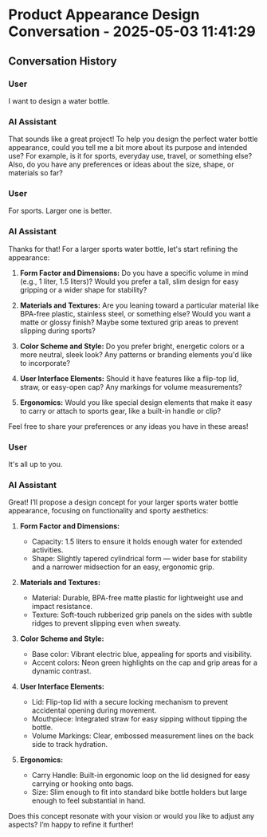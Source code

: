 # Product Appearance Design Conversation - 2025-05-03 11:41:29

## Conversation History

### User

I want to design a water bottle.

### AI Assistant

That sounds like a great project! To help you design the perfect water bottle appearance, could you tell me a bit more about its purpose and intended use? For example, is it for sports, everyday use, travel, or something else? Also, do you have any preferences or ideas about the size, shape, or materials so far?

### User

For sports. Larger one is better.

### AI Assistant

Thanks for that! For a larger sports water bottle, let's start refining the appearance:

1. **Form Factor and Dimensions:** Do you have a specific volume in mind (e.g., 1 liter, 1.5 liters)? Would you prefer a tall, slim design for easy gripping or a wider shape for stability?

2. **Materials and Textures:** Are you leaning toward a particular material like BPA-free plastic, stainless steel, or something else? Would you want a matte or glossy finish? Maybe some textured grip areas to prevent slipping during sports?

3. **Color Scheme and Style:** Do you prefer bright, energetic colors or a more neutral, sleek look? Any patterns or branding elements you'd like to incorporate?

4. **User Interface Elements:** Should it have features like a flip-top lid, straw, or easy-open cap? Any markings for volume measurements?

5. **Ergonomics:** Would you like special design elements that make it easy to carry or attach to sports gear, like a built-in handle or clip?

Feel free to share your preferences or any ideas you have in these areas!

### User

It's all up to you.

### AI Assistant

Great! I’ll propose a design concept for your larger sports water bottle appearance, focusing on functionality and sporty aesthetics:

1. **Form Factor and Dimensions:**  
   - Capacity: 1.5 liters to ensure it holds enough water for extended activities.  
   - Shape: Slightly tapered cylindrical form — wider base for stability and a narrower midsection for an easy, ergonomic grip.

2. **Materials and Textures:**  
   - Material: Durable, BPA-free matte plastic for lightweight use and impact resistance.  
   - Texture: Soft-touch rubberized grip panels on the sides with subtle ridges to prevent slipping even when sweaty.

3. **Color Scheme and Style:**  
   - Base color: Vibrant electric blue, appealing for sports and visibility.  
   - Accent colors: Neon green highlights on the cap and grip areas for a dynamic contrast.

4. **User Interface Elements:**  
   - Lid: Flip-top lid with a secure locking mechanism to prevent accidental opening during movement.  
   - Mouthpiece: Integrated straw for easy sipping without tipping the bottle.  
   - Volume Markings: Clear, embossed measurement lines on the back side to track hydration.

5. **Ergonomics:**  
   - Carry Handle: Built-in ergonomic loop on the lid designed for easy carrying or hooking onto bags.  
   - Size: Slim enough to fit into standard bike bottle holders but large enough to feel substantial in hand.

Does this concept resonate with your vision or would you like to adjust any aspects? I’m happy to refine it further!

